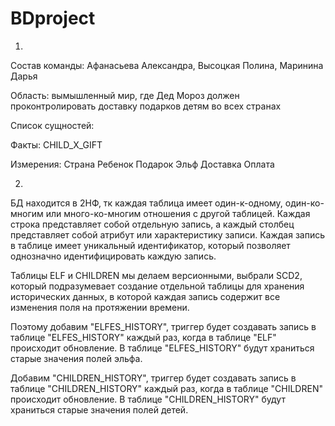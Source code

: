 # BDproject

1.
  Состав команды: Афанасьева Александра, Высоцкая Полина, Маринина Дарья

Область: вымышленный мир, где Дед Мороз должен проконтролировать доставку подарков детям во всех странах

Список сущностей: 

Факты:
CHILD_X_GIFT

Измерения:
Страна 
Ребенок 
Подарок 
Эльф 
Доставка 
Оплата

2.
  БД находится в 2НФ, тк каждая таблица имеет один-к-одному, один-ко-многим или много-ко-многим отношения с другой таблицей. Каждая строка представляет собой отдельную запись, а каждый столбец представляет собой атрибут или характеристику записи. Каждая запись в таблице имеет уникальный идентификатор, который позволяет однозначно идентифицировать каждую запись.

Таблицы ELF и CHILDREN мы делаем версионными, выбрали SCD2, который подразумевает создание отдельной таблицы для хранения исторических данных, в которой каждая запись содержит все изменения поля на протяжении времени.

Поэтому добавим "ELFES_HISTORY", триггер будет создавать запись в таблице "ELFES_HISTORY" каждый раз, когда в таблице "ELF" происходит обновление. В таблице "ELFES_HISTORY" будут храниться старые значения полей эльфа.

Добавим "CHILDREN_HISTORY", триггер будет создавать запись в таблице "CHILDREN_HISTORY" каждый раз, когда в таблице "CHILDREN" происходит обновление. В таблице "CHILDREN_HISTORY" будут храниться старые значения полей детей.

